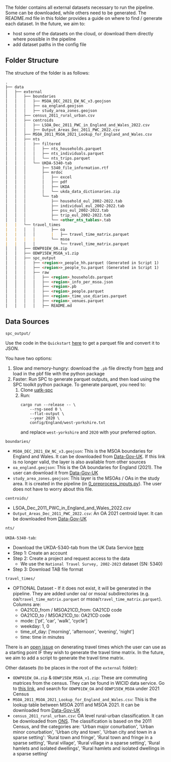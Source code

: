 The folder contains all external datasets necessary to run the pipeline. Some can be downloaded, while others need to be generated. The README.md file in this folder provides a guide on where to find / generate each dataset. In the future, we aim to:
- host some of the datasets on the cloud, or download them directly where possible in the pipeline
- add dataset paths in the config file

## Folder Structure

The structure of the folder is as follows:

```md
.
├── data
│   ├── external
│   │   ├── boundaries
│   │   │   ├── MSOA_DEC_2021_EW_NC_v3.geojson
│   │   │   ├── oa_england.geojson
│   │   │   ├── study_area_zones.geojson
│   │   ├── census_2011_rural_urban.csv
│   │   ├── centroids
│   │   │   ├── LSOA_Dec_2011_PWC_in_England_and_Wales_2022.csv
│   │   │   ├── Output_Areas_Dec_2011_PWC_2022.csv
│   │   ├── MSOA_2011_MSOA_2021_Lookup_for_England_and_Wales.csv
│   │   ├── nts
│   │   │   ├── filtered
│   │   │   │   ├── nts_households.parquet
│   │   │   │   ├── nts_individuals.parquet
│   │   │   │   └── nts_trips.parquet
│   │   │   └── UKDA-5340-tab
│   │   │       ├── 5340_file_information.rtf
│   │   │       ├── mrdoc
│   │   │       │   ├── excel
│   │   │       │   ├── pdf
│   │   │       │   ├── UKDA
│   │   │       │   └── ukda_data_dictionaries.zip
│   │   │       └── tab
│   │   │           ├── household_eul_2002-2022.tab
│   │   │           ├── individual_eul_2002-2022.tab
│   │   │           ├── psu_eul_2002-2022.tab
│   │   │           ├── trip_eul_2002-2022.tab
│   │   │           └── <other_nts_tables>.tab
|   |   └── travel_times
|   |   │   │       ├── oa
|   |   │   │       |   ├── travel_time_matrix.parquet
|   |   |   |       └── msoa
|   |   │   │           └── travel_time_matrix.parquet
│   │   ├── ODWP01EW_OA.zip
│   │   ├── ODWP15EW_MSOA_v1.zip
│   │   ├── spc_output
│   │   │   ├── <region>>_people_hh.parquet (Generated in Script 1)
│   │   │   ├── <region>>_people_tu.parquet (Generated in Script 1)
│   │   │   ├── raw
│   │   │   │   ├── <region>_households.parquet
│   │   │   │   ├── <region>_info_per_msoa.json
│   │   │   │   ├── <region>.pb
│   │   │   │   ├── <region>_people.parquet
│   │   │   │   ├── <region>_time_use_diaries.parquet
│   │   │   │   ├── <region>_venues.parquet
│   │   │   │   ├── README.md

```

## Data Sources


`spc_output/`

Use the code in the `Quickstart` [here](https://github.com/alan-turing-institute/uatk-spc/blob/55-output-formats-python/python/README.md)
to get a parquet file and convert it to JSON.

You have two options:
1. Slow and memory-hungry: download the `.pb` file directly from [here](https://alan-turing-institute.github.io/uatk-spc/using_england_outputs.html)
    and load in the pbf file with the python package
2. Faster: Run SPC to generate parquet outputs, and then load using the SPC toolkit python package. To generate parquet, you need to:
    1. Clone [uatk-spc](https://github.com/alan-turing-institute/uatk-spc/tree/main/docs)
    2. Run:
        ```shell
        cargo run --release -- \
            --rng-seed 0 \
            --flat-output \
            --year 2020 \
            config/England/west-yorkshire.txt
        ```
        and replace `west-yorkshire` and `2020` with your preferred option.

`boundaries/`

- `MSOA_DEC_2021_EW_NC_v3.geojson`: This is the MSOA boundaries for England and Wales. It can be downloaded from [Data-Gov-UK](https://www.data.gov.uk/dataset/9dffb396-2934-43fb-9777-1aef704138ac/middle-layer-super-output-areas-december-2021-names-and-codes-in-ew-v3). If this link is no longer valid, the layer is also available from other sources
- `oa_england.geojson`: This is the OA boundaries for England (2021). The user can download it from [Data-Gov-UK](https://www.data.gov.uk/dataset/4d4e021d-fe98-4a0e-88e2-3ead84538537/output-areas-december-2021-boundaries-ew-bgc-v2)
- `study_area_zones.geojson`: This layer is the MSOAs / OAs in the study area. It is created in the pipeline (in [0_preprocess_inputs.py](https://github.com/Urban-Analytics-Technology-Platform/acbm/blob/main/scripts/0_preprocess_inputs.py)). The user does not have to worry about this file.

`centroids/`

- LSOA_Dec_2011_PWC_in_England_and_Wales_2022.csv
- `Output_Areas_Dec_2011_PWC_2022.csv`: An OA 2021 centroid layer. It can be downloaded from [Data-Gov-UK](https://www.data.gov.uk/dataset/ba661484-ceff-4a1c-91d8-3c57d0f0a933/output-areas-december-2011-ew-population-weighted-centroids_)

`nts/`

`UKDA-5340-tab`:
- Download the UKDA-5340-tab from the UK Data Service [here](https://beta.ukdataservice.ac.uk/datacatalogue/studies/study?id=5340)
- Step 1: Create an account
- Step 2: Create a project and request access to the data
    - We use the `National Travel Survey, 2002-2023` dataset (SN: 5340)
- Step 3: Download TAB file format

`travel_times/`

- OPTIONAL Dataset - If it does not exist, it will be generated in the pipeline. They are added under oa/ or msoa/ subdirectories (e.g. oa/`travel_time_matrix.parquet` or msoa/`travel_time_matrix.parquet`). Columns are:
  - OA21CD_from / MSOA21CD_from: OA21CD code
  - OA21CD_to / MSOA21CD_to: OA21CD code
  - mode: ['pt', 'car', 'walk', 'cycle']
  - weekday: 1, 0
  - time_of_day: ['morning', 'afternoon', 'evening', 'night']
  - time: time in minutes

There is an [open issue](https://github.com/Urban-Analytics-Technology-Platform/acbm/issues/20#issuecomment-2317037441) on denerating travel times which the user can use as a starting point IF they wish to generate the travel time matrix. In the future, we aim to add a script to generate the travel time matrix.

Other datasets (to be places in the root of the `external` folder):

- `ODWP01EW_OA.zip` & `ODWP15EW_MSOA_v1.zip`: These are commuting matrices from the census. They can be found in WICID data service. Go to [this link](https://wicid.ukdataservice.ac.uk/flowdata/cider/wicid/downloads.php), and search for `ODWP01EW_OA` and `ODWP15EW_MSOA` under 2021 Census
- `MSOA_2011_MSOA_2021_Lookup_for_England_and_Wales.csv`: This is the lookup table between MSOA 2011 and MSOA 2021. It can be downloaded from [Data-Gov-UK](https://www.data.gov.uk/dataset/da36cac8-51c4-4d68-a4a9-37ac47d2a4ba/msoa-2011-to-msoa-2021-to-local-authority-district-2022-exact-fit-lookup-for-ew-v2)
- `census_2011_rural_urban.csv`: OA level rural-urban classification. It can be downloaded from [ONS](https://geoportal.statistics.gov.uk/datasets/53360acabd1e4567bc4b8d35081b36ff/about). The classification is based on the 2011 Census, and the categories are: 'Urban major conurbation', 'Urban minor conurbation', 'Urban city and town', 'Urban city and town in a sparse setting': 'Rural town and fringe', 'Rural town and fringe in a sparse setting', 'Rural village', 'Rural village in a sparse setting', 'Rural hamlets and isolated dwellings', 'Rural hamlets and isolated dwellings in a sparse setting'

```
